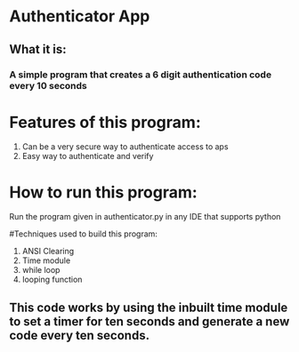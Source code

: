 # Authenticator App

## What it is:
### A simple program that creates a 6 digit authentication code every 10 seconds

# Features of this program:
1. Can be a very secure way to authenticate access to aps
2. Easy way to authenticate and verify 

   
# How to run this program:
Run the program given in authenticator.py in any IDE that supports python

#Techniques used to build this program:
1. ANSI Clearing
2. Time module
3. while loop
4. looping function

## This code works by using the inbuilt time module to set a timer for ten seconds and generate a new code every ten seconds.

